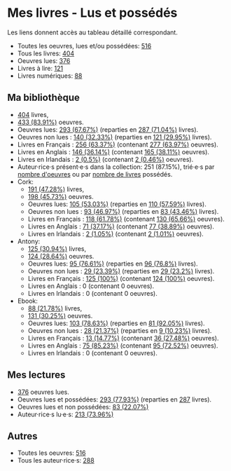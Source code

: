 # Mes livres - Lus et possédés

Les liens donnent accès au tableau détaillé correspondant.

- Toutes les oeuvres, lues et/ou possédées: [516](Lists/all_w.md)
- Tous les livres: [404](Lists/all_b.md)
- Oeuvres lues: [376](Lists/read_w.md)
- Livres à lire: [121](Lists/unread_owned_b.md)
- Livres numériques: [88](Lists/owned_ebook_b.md)

## Ma bibliothèque

- [404](Lists/owned_b.md) livres,
- [433 (83.91%)](Lists/owned_w.md) oeuvres.
- Oeuvres lues: [293 (67.67%)](Lists/read_owned_w.md) (reparties en [287 (71.04%)](Lists/read_owned_b.md) livres).
- Oeuvres non lues : [140 (32.33%)](Lists/unread_owned_w.md) (reparties en [121 (29.95%)](Lists/unread_owned_b.md) livres).
- Livres en Français : [256 (63.37%)](Lists/owned_fr_b.md) (contenant [277 (63.97%)](Lists/owned_fr_w.md) oeuvres).
- Livres en Anglais : [146 (36.14%)](Lists/owned_en_b.md) (contenant [165 (38.11%)](Lists/owned_en_w.md) oeuvres).
- Livres en Irlandais : [2 (0.5%)](Lists/owned_ga_b.md) (contenant [2 (0.46%)](Lists/owned_ga_w.md) oeuvres).
- Auteur·rice·s présent·e·s dans la collection: 251 (87.15%), trié·e·s par [nombre d'oeuvres](Lists/owned_w_a.md) ou par [nombre de livres](Lists/owned_b_a.md) possédés.
- Cork:
    - [191 (47.28%)](Lists/owned_cork_b.md) livres,
    - [198 (45.73%)](Lists/owned_cork_w.md) oeuvres.
    - Oeuvres lues: [105 (53.03%)](Lists/read_owned_cork_w.md) (reparties en [110 (57.59%)](Lists/read_owned_cork_b.md) livres).
    - Oeuvres non lues : [93 (46.97%)](Lists/unread_owned_cork_w.md) (reparties en [83 (43.46%)](Lists/unread_owned_cork_b.md) livres).
    - Livres en Français : [118 (61.78%)](Lists/owned_fr_cork_b.md) (contenant [130 (65.66%)](Lists/owned_fr_cork_w.md) oeuvres).
    - Livres en Anglais : [71 (37.17%)](Lists/owned_en_cork_b.md) (contenant [77 (38.89%)](Lists/owned_en_cork_w.md) oeuvres).
    - Livres en Irlandais : [2 (1.05%)](Lists/owned_ga_cork_b.md) (contenant [2 (1.01%)](Lists/owned_ga_cork_w.md) oeuvres).
- Antony:
    - [125 (30.94%)](Lists/owned_antony_b.md) livres,
    - [124 (28.64%)](Lists/owned_antony_w.md) oeuvres.
    - Oeuvres lues: [95 (76.61%)](Lists/read_owned_antony_w.md) (reparties en [96 (76.8%)](Lists/read_owned_antony_b.md) livres).
    - Oeuvres non lues : [29 (23.39%)](Lists/unread_owned_antony_w.md) (reparties en [29 (23.2%)](Lists/unread_owned_antony_b.md) livres).
    - Livres en Français : [125 (100%)](Lists/owned_fr_antony_b.md) (contenant [124 (100%)](Lists/owned_fr_antony_w.md) oeuvres).
    - Livres en Anglais : 0 (contenant 0 oeuvres).
    - Livres en Irlandais : 0 (contenant 0 oeuvres).
- Ebook:
    - [88 (21.78%)](Lists/owned_ebook_b.md) livres,
    - [131 (30.25%)](Lists/owned_ebook_w.md) oeuvres.
    - Oeuvres lues: [103 (78.63%)](Lists/read_owned_ebook_w.md) (reparties en [81 (92.05%)](Lists/read_owned_ebook_b.md) livres).
    - Oeuvres non lues : [28 (21.37%)](Lists/unread_owned_ebook_w.md) (reparties en [9 (10.23%)](Lists/unread_owned_ebook_b.md) livres).
    - Livres en Français : [13 (14.77%)](Lists/owned_fr_ebook_b.md) (contenant [36 (27.48%)](Lists/owned_fr_ebook_w.md) oeuvres).
    - Livres en Anglais : [75 (85.23%)](Lists/owned_en_ebook_b.md) (contenant [95 (72.52%)](Lists/owned_en_ebook_w.md) oeuvres).
    - Livres en Irlandais : 0 (contenant 0 oeuvres).

## Mes lectures

- [376](Lists/read_w.md) oeuvres lues.
- Oeuvres lues et possédées: [293 (77.93%)](Lists/read_owned_w.md) (reparties en [287](Lists/read_owned_b.md) livres).
- Oeuvres lues et non possédées: [83 (22.07%)](Lists/read_not_owned_w.md)
- Auteur·rice·s lu·e·s: [213 (73.96%)](Lists/read_a.md)

## Autres

- Toutes les oeuvres: [516](Lists/all_w.md)
- Tous les auteur·rice·s: [288](Lists/all_a.md)